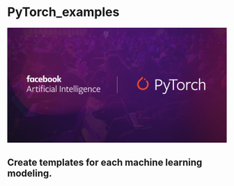 # PyTorch_examples

![Image of PyTorch](https://github.com/chaozhang323/PyTorch_examples/blob/master/PyTorch.png)



## Create templates for each machine learning modeling. 
